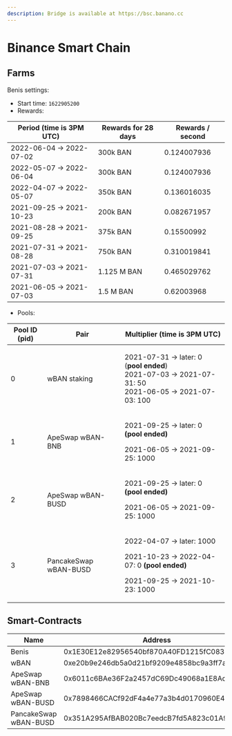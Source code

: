 ```yaml
---
description: Bridge is available at https://bsc.banano.cc
---
```


# Binance Smart Chain

## Farms <a href="#farms" id="farms"></a>

Benis settings:

* Start time: `1622905200`
* Rewards:

| Period (time is 3PM UTC) | Rewards for 28 days | Rewards / second |
| ------------------------ | ------------------- | ---------------- |
| 2022-06-04 -> 2022-07-02 | 300k BAN            | 0.124007936      |
| 2022-05-07 -> 2022-06-04 | 300k BAN            | 0.124007936      |
| 2022-04-07 -> 2022-05-07 | 350k BAN            | 0.136016035      |
| 2021-09-25 -> 2021-10-23 | 200k BAN            | 0.082671957      |
| 2021-08-28 -> 2021-09-25 | 375k BAN            | 0.15500992       |
| 2021-07-31 -> 2021-08-28 | 750k BAN            | 0.310019841      |
| 2021-07-03 -> 2021-07-31 | 1.125 M BAN         | 0.465029762      |
| 2021-06-05 -> 2021-07-03 | 1.5 M BAN           | 0.62003968       |

* Pools:

| Pool ID (pid) | Pair                  | Multiplier (time is 3PM UTC)                                                                                                          |
| ------------- | --------------------- | ------------------------------------------------------------------------------------------------------------------------------------- |
| 0             | wBAN staking          | <p>2021-07-31 -> later: 0 (<strong>pool ended</strong>)<br>2021-07-03 -> 2021-07-31: 50<br>2021-06-05 -> 2021-07-03: 100</p>          |
| 1             | ApeSwap wBAN-BNB      | <p>2021-09-25 -> later: 0 <strong>(pool ended)</strong></p><p>2021-06-05 -> 2021-09-25: 1000</p>                                      |
| 2             | ApeSwap wBAN-BUSD     | <p>2021-09-25 -> later: 0 <strong>(pool ended)</strong></p><p>2021-06-05 -> 2021-09-25: 1000</p>                                      |
| 3             | PancakeSwap wBAN-BUSD | <p>2022-04-07 -> later: 1000</p><p>2021-10-23 -> 2022-04-07: 0 <strong>(pool ended)</strong></p><p>2021-09-25 -> 2021-10-23: 1000</p> |

## Smart-Contracts <a href="#smart-contracts" id="smart-contracts"></a>

| Name                  | Address                                    |
| --------------------- | ------------------------------------------ |
| Benis                 | 0x1E30E12e82956540bf870A40FD1215fC083a3751 |
| wBAN                  | 0xe20b9e246db5a0d21bf9209e4858bc9a3ff7a034 |
| ApeSwap wBAN-BNB      | 0x6011c6BAe36F2a2457dC69Dc49068a1E8Ad832DD |
| ApeSwap wBAN-BUSD     | 0x7898466CACf92dF4a4e77a3b4d0170960E43b896 |
| PancakeSwap wBAN-BUSD | 0x351A295AfBAB020Bc7eedcB7fd5A823c01A95Fda |
